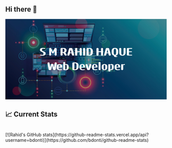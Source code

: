## Hi there 👋

<img src="/images/banner.png" />

## :chart_with_upwards_trend: Current Stats

<br/>
[![Rahid's GitHub stats](https://github-readme-stats.vercel.app/api?username=bdonti)](https://github.com/bdonti/github-readme-stats)
